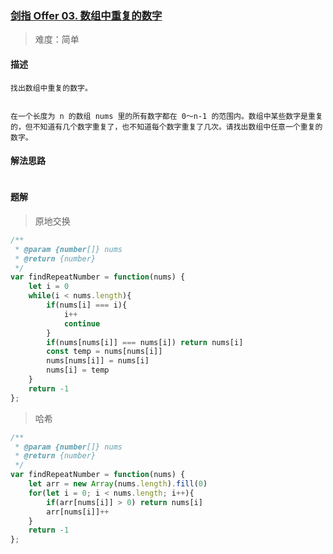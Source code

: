 ### [剑指 Offer 03. 数组中重复的数字](https://leetcode.cn/problems/shu-zu-zhong-zhong-fu-de-shu-zi-lcof/?plan=lcof&plan_progress=zuo0mji)

> 难度：简单

#### 描述
```
找出数组中重复的数字。


在一个长度为 n 的数组 nums 里的所有数字都在 0～n-1 的范围内。数组中某些数字是重复的，但不知道有几个数字重复了，也不知道每个数字重复了几次。请找出数组中任意一个重复的数字。
```

#### 解法思路
```

```

#### 题解

> 原地交换

```JavaScript
/**
 * @param {number[]} nums
 * @return {number}
 */
var findRepeatNumber = function(nums) {
    let i = 0
    while(i < nums.length){
        if(nums[i] === i){
            i++
            continue
        }
        if(nums[nums[i]] === nums[i]) return nums[i]
        const temp = nums[nums[i]]
        nums[nums[i]] = nums[i]
        nums[i] = temp
    }
    return -1
};
```

> 哈希 

```JavaScript
/**
 * @param {number[]} nums
 * @return {number}
 */
var findRepeatNumber = function(nums) {
    let arr = new Array(nums.length).fill(0)
    for(let i = 0; i < nums.length; i++){
        if(arr[nums[i]] > 0) return nums[i]
        arr[nums[i]]++
    }
    return -1
};
```